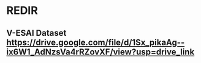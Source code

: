 # REDIR
## V-ESAI Dataset https://drive.google.com/file/d/1Sx_pikaAg--ix6W1_AdNzsVa4rRZovXF/view?usp=drive_link
